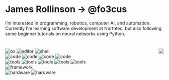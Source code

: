 # James Rollinson -> @fo3cus
I’m interested in programming, robotics, computer AI, and automation.
Currently I'm learning software development at Northtec, but also following some beginner tutorials on neural networks using Python.

# 
<img align='right' src="https://github-readme-stats.vercel.app/api/top-langs/?username=fo3cus&layout=compact">
<div>
<img alt="os" src="https://img.shields.io/static/v1?label=OS&message=Ubuntu 21.04&color=3572a5&logo=linux&logoColor=white"/> <img alt="editor" src="https://img.shields.io/static/v1?label=Editor&message=VSCode&color=3572a5&logo=Visual Studio Code&logoColor=white"/> <img alt="shell" src="https://img.shields.io/static/v1?color=3572a5&logoColor=white&label=Shell&message=Bash&logo=gnu bash"/>
<br />
<img alt="code" src="https://img.shields.io/static/v1?color=3572a5&logoColor=white&label=Code&message=Python&logo=python"/> <img alt="code" src="https://img.shields.io/static/v1?color=3572a5&logoColor=white&label=Code&message=HTML&logo=html5"/> <img alt="code" src="https://img.shields.io/static/v1?color=3572a5&logoColor=white&label=Code&message=CSS&logo=css3"/> <img alt="code" src="https://img.shields.io/static/v1?color=3572a5&logoColor=white&label=Code&message=Javascript&logo=javascript"/>
<br />
<img alt="tools" src="https://img.shields.io/static/v1?color=3572a5&logoColor=white&label=Tools&message=MySQL&logo=mysql"/> <img alt="tools" src="https://img.shields.io/static/v1?color=3572a5&logoColor=white&label=Tools&message=Mariadb&logo=mariadb"/> <img alt="tools" src="https://img.shields.io/static/v1?color=3572a5&logoColor=white&label=Tools&message=SQLite&logo=sqlite"/> <img alt="tools" src="https://img.shields.io/static/v1?color=3572a5&logoColor=white&label=Tools&message=Flask&logo=flask"/> <img alt="tools" src="https://img.shields.io/static/v1?color=3572a5&logoColor=white&label=Tools&message=Pygame&logo=python"/>
<br />
<img alt="framework" src="https://img.shields.io/static/v1?color=3572a5&logoColor=white&label=Frameworks&message=Bootstrap&logo=bootstrap"/>
<br />
<img alt="hardware" src="https://img.shields.io/static/v1?color=3572a5&logoColor=white&label=Hardware&message=Raspberry Pi&logo=raspberry pi"/> <img alt="hardware" src="https://img.shields.io/static/v1?color=3572a5&logoColor=white&label=Hardware&message=Arduino&logo=arduino"/> 

</div>

